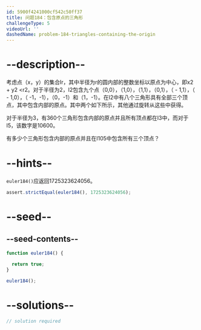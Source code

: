 ```yaml
---
id: 5900f4241000cf542c50ff37
title: 问题184：包含原点的三角形
challengeType: 5
videoUrl: ''
dashedName: problem-184-triangles-containing-the-origin
---
```


# --description--

考虑点（x，y）的集合Ir，其中半径为r的圆内部的整数坐标以原点为中心，即x2 + y2 &lt;r2。对于半径为2，I2包含九个点（0,0），（1,0），（1,1），（0,1），（ - 1,1），（ - 1,0），（ -1，-1），（0，-1）和（1，-1）。在I2中有八个三角形具有全部三个顶点，其中包含内部的原点。其中两个如下所示，其他通过旋转从这些中获得。

对于半径为3，有360个三角形包含内部的原点并且所有顶点都在I3中，而对于I5，该数字是10600。

有多少个三角形包含内部的原点并且在I105中包含所有三个顶点？

# --hints--

`euler184()`应返回1725323624056。

```js
assert.strictEqual(euler184(), 1725323624056);
```

# --seed--

## --seed-contents--

```js
function euler184() {

  return true;
}

euler184();
```

# --solutions--

```js
// solution required
```
